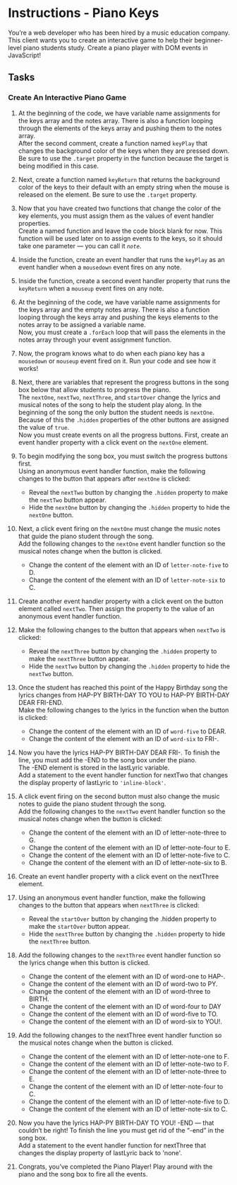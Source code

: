 # Instructions - Piano Keys
You’re a web developer who has been hired by a music education company. This client wants you to create an interactive game to help their beginner-level piano students study. Create a piano player with DOM events in JavaScript!

## Tasks
### Create An Interactive Piano Game
1. At the beginning of the code, we have variable name assignments for the keys array and the notes array. There is also a function looping through the elements of the keys array and pushing them to the notes array.
<br>After the second comment, create a function named `keyPlay` that changes the background color of the keys when they are pressed down.
<br>Be sure to use the `.target` property in the function because the target is being modified in this case.
2. Next, create a function named `keyReturn` that returns the background color of the keys to their default with an empty string when the mouse is released on the element. Be sure to use the `.target` property.


3. Now that you have created two functions that change the color of the key elements, you must assign them as the values of event handler properties.
<br>Create a named function and leave the code block blank for now. This function will be used later on to assign events to the keys, so it should take one parameter — you can call it *`note`*.
4. Inside the function, create an event handler that runs the `keyPlay` as an event handler when a `mousedown` event fires on any note.
5. Inside the function, create a second event handler property that runs the `keyReturn` when a `mouseup` event fires on any note.
6. At the beginning of the code, we have variable name assignments for the keys array and the empty notes array. There is also a function looping through the keys array and pushing the keys elements to the notes array to be assigned a variable name.
<br>Now, you must create a `.forEach` loop that will pass the elements in the notes array through your event assignment function.
7. Now, the program knows what to do when each piano key has a `mousedown` or `mouseup` event fired on it. Run your code and see how it works!

8. Next, there are variables that represent the progress buttons in the song box below that allow students to progress the piano.
<br>The `nextOne`, `nextTwo`, `nextThree`, and `startOver` change the lyrics and musical notes of the song to help the student play along. In the beginning of the song the only button the student needs is `nextOne`. Because of this the `.hidden` properties of the other buttons are assigned the value of `true`.
<br>Now you must create events on all the progress buttons. First, create an event handler property with a click event on the `nextOne` element.
9. To begin modifying the song box, you must switch the progress buttons first.
<br>Using an anonymous event handler function, make the following changes to the button that appears after `nextOne` is clicked:
    * Reveal the `nextTwo` button by changing the `.hidden` property to make the `nextTwo` button appear.
    * Hide the `nextOne` button by changing the `.hidden` property to hide the `nextOne` button.
10. Next, a click event firing on the `nextOne` must change the music notes that guide the piano student through the song.
<br>Add the following changes to the `nextOne` event handler function so the musical notes change when the button is clicked.

    * Change the content of the element with an ID of `letter-note-five` to D.
    - Change the content of the element with an ID of `letter-note-six` to C.
11. Create another event handler property with a click event on the button element called `nextTwo`. Then assign the property to the value of an anonymous event handler function.
12. Make the following changes to the button that appears when `nextTwo` is clicked:

    * Reveal the `nextThree` button by changing the `.hidden` property to make the `nextThree` button appear.
    * Hide the `nextTwo` button by changing the `.hidden` property to hide the `nextTwo` button.
13. Once the student has reached this point of the Happy Birthday song the lyrics changes from HAP-PY BIRTH-DAY TO YOU to HAP-PY BIRTH-DAY DEAR FRI-END.
<br>Make the following changes to the lyrics in the function when the button is clicked:
    * Change the content of the element with an ID of `word-five` to DEAR.
    * Change the content of the element with an ID of `word-six` to FRI-.
14. Now you have the lyrics HAP-PY BIRTH-DAY DEAR FRI-. To finish the line, you must add the -END to the song box under the piano.
<br>The -END element is stored in the lastLyric variable.
<br>Add a statement to the event handler function for nextTwo that changes the display property of lastLyric to `'inline-block'`.
15. A click event firing on the second button must also change the music notes to guide the piano student through the song.
<br>Add the following changes to the `nextTwo` event handler function so the musical notes change when the button is clicked:
    * Change the content of the element with an ID of letter-note-three to G.
    * Change the content of the element with an ID of letter-note-four to E.
    * Change the content of the element with an ID of letter-note-five to C.
    * Change the content of the element with an ID of letter-note-six to B.
16. Create an event handler property with a click event on the nextThree element.
17. Using an anonymous event handler function, make the following changes to the button that appears when `nextThree` is clicked:
    * Reveal the `startOver` button by changing the .hidden property to make the `startOver` button appear.
    * Hide the `nextThree` button by changing the `.hidden` property to hide the `nextThree` button.
18. Add the following changes to the `nextThree` event handler function so the lyrics change when this button is clicked.
    * Change the content of the element with an ID of word-one to HAP-.
    * Change the content of the element with an ID of word-two to PY.
    * Change the content of the element with an ID of word-three to BIRTH.
    * Change the content of the element with an ID of word-four to DAY
    * Change the content of the element with an ID of word-five to TO.
    * Change the content of the element with an ID of word-six to YOU!.
19. Add the following changes to the nextThree event handler function so the musical notes change when the button is clicked.
    * Change the content of the element with an ID of letter-note-one to F.
    * Change the content of the element with an ID of letter-note-two to F.
    * Change the content of the element with an ID of letter-note-three to E.
    * Change the content of the element with an ID of letter-note-four to C.
    * Change the content of the element with an ID of letter-note-five to D.
    * Change the content of the element with an ID of letter-note-six to C.
20. Now you have the lyrics HAP-PY BIRTH-DAY TO YOU! -END — that couldn’t be right! To finish the line you must get rid of the “-end” in the song box.
<br>Add a statement to the event handler function for nextThree that changes the display property of lastLyric back to 'none'.
21. Congrats, you’ve completed the Piano Player! Play around with the piano and the song box to fire all the events.